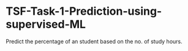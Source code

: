 # TSF-Task-1-Prediction-using-supervised-ML
Predict the percentage of an student based on the no. of study hours.
